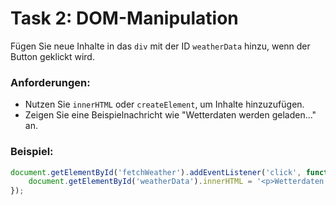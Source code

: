 # Task 2: DOM-Manipulation

Fügen Sie neue Inhalte in das `div` mit der ID `weatherData` hinzu, wenn der Button geklickt wird.

### Anforderungen:
- Nutzen Sie `innerHTML` oder `createElement`, um Inhalte hinzuzufügen.
- Zeigen Sie eine Beispielnachricht wie "Wetterdaten werden geladen..." an.

### Beispiel:
```javascript
document.getElementById('fetchWeather').addEventListener('click', function() {
    document.getElementById('weatherData').innerHTML = '<p>Wetterdaten werden geladen...</p>';
});
```
